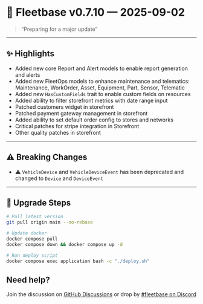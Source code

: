 # 🚀 Fleetbase v0.7.10 — 2025-09-02

> “Preparing for a major update”

---

## ✨ Highlights
- Added new core Report and Alert models to enable report generation and alerts
- Added new FleetOps models to enhance maintenance and telematics: Maintenance, WorkOrder, Asset, Equipment, Part, Sensor, Telematic 
- Added new `HasCustomFields` trait to enable custom fields on resources
- Added ability to filter storefront metrics with date range input
- Patched customers widget in storefront
- Patched payment gateway management in storefront
- Added ability to set default order config to stores and networks
- Critical patches for stripe integration in Storefront
- Other quality patches in storefront

---

## ⚠️ Breaking Changes
- ⚠️ `VehicleDevice` and `VehicleDeviceEvent` has been deprecated and changed to `Device` and `DeviceEvent`

---

## 🔧 Upgrade Steps
```bash
# Pull latest version
git pull origin main --no-rebase

# Update docker
docker compose pull
docker compose down && docker compose up -d

# Run deploy script
docker compose exec application bash -c "./deploy.sh"
```

## Need help? 
Join the discussion on [GitHub Discussions](https://github.com/fleetbase/fleetbase/discussions) or drop by [#fleetbase on Discord](https://discord.com/invite/HnTqQ6zAVn)